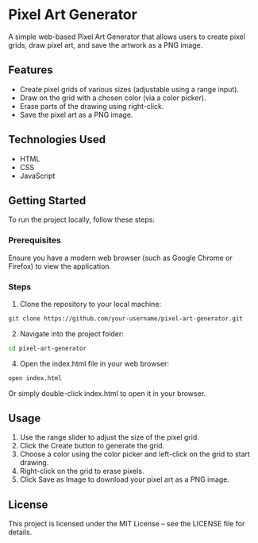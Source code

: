 # Pixel Art Generator

A simple web-based Pixel Art Generator that allows users to create pixel grids, draw pixel art, and save the artwork as a PNG image.

## Features

- Create pixel grids of various sizes (adjustable using a range input).
- Draw on the grid with a chosen color (via a color picker).
- Erase parts of the drawing using right-click.
- Save the pixel art as a PNG image.

## Technologies Used

- HTML
- CSS
- JavaScript

## Getting Started

To run the project locally, follow these steps:

### Prerequisites

Ensure you have a modern web browser (such as Google Chrome or Firefox) to view the application.

### Steps
1. Clone the repository to your local machine:
  ```bash
  git clone https://github.com/your-username/pixel-art-generator.git
  ```
   
2. Navigate into the project folder:
  ```bash
  cd pixel-art-generator
  ```
  
4. Open the index.html file in your web browser:
  ```bash
  open index.html
  ```
Or simply double-click index.html to open it in your browser.

## Usage
1. Use the range slider to adjust the size of the pixel grid.
2. Click the Create button to generate the grid.
3. Choose a color using the color picker and left-click on the grid to start drawing.
4. Right-click on the grid to erase pixels.
5. Click Save as Image to download your pixel art as a PNG image.

## License
This project is licensed under the MIT License – see the LICENSE file for details.

